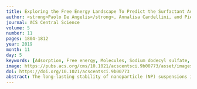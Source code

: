 ```yaml
---
title: Exploring the Free Energy Landscape To Predict the Surfactant Adsorption Isotherm at the Nanoparticle–Water Interface
author: <strong>Paolo De Angelis</strong>, Annalisa Cardellini, and Pietro Asinari
journal: ACS Central Science
volume: 5
number: 11
pages: 1804-1812
year: 2019
month: 11
day: 5
keywords: [Adsorption, Free energy, Molecules, Sodium dodecyl sulfate, Surfactants]
image: https://pubs.acs.org/cms/10.1021/acscentsci.9b00773/asset/images/large/oc9b00773_0008.jpeg
doi: https://doi.org/10.1021/acscentsci.9b00773
abstract: The long-lasting stability of nanoparticle (NP) suspensions in aqueous solution is one of the main challenges in colloidal science. The addition of surfactants is generally adopted to increase the free energy barrier between NPs and hence to ensure a more stable condition avoiding the NP sedimentation. However, a tailored prediction of surfactant concentration enabling a good dispersion of NPs is still an ambitious objective. Here, we demonstrate the efficiency of coupling steered molecular dynamics (SMD) with the Langmuir theory of adsorption in the low surfactant concentration regime, to predict the adsorption isotherm of sodium-dodecyl-sulfate (SDS) on bare α-alumina NPs suspended in aqueous solution. The resulting adsorption free energy landscapes (FELs) are also investigated by tuning the percentage of SDS molecules coating the target bare NP. Our findings shed light on the competing role of enthalpic and entropic interaction contributions. On one hand, the adsorption is highly promoted by the tail–NP and tail–tail nonbonded interaction adhesion; on the other hand, our results unveil the entropic nature of water and surfactant steric effects occurring at the NP surface and preventing the adsorption. Finally, a thorough analysis on the steering works emphasizes the role of the NP curvature in the FEL of adsorption. In particular, we show that, moving from a solid infinite flat surface to a nanoscale particle, a deviation from a Markovian dynamics of adsorption occurs in close proximity to a curved solid–liquid interface. Here, both the NP curvature effect and nanoscale morphology promote a modification of the thermodynamics state of adsorption with a consequent splitting of the free energy profiles and the identification of specific sites of adsorption. The modeling framework suggested in this Article provides physical insights in the surfactant adsorption onto spherical NPs and suggests some guidelines to rationally design stable NP suspensions in aqueous solutions
---
```


